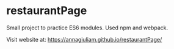 # restaurantPage

Small project to practice ES6 modules.
Used npm and webpack.

Visit website at: https://annagiuliam.github.io/restaurantPage/